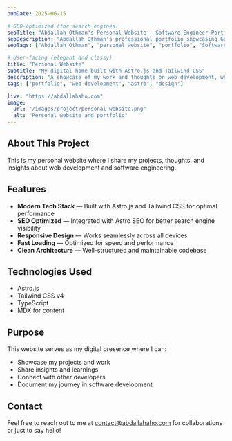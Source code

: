 ```yaml
---
pubDate: 2025-06-15

# SEO-optimized (for search engines)
seoTitle: "Abdallah Othman's Personal Website - Software Engineer Portfolio"
seoDescription: "Abdallah Othman's professional portfolio showcasing Growth Engineering expertise, built with Astro.js and Tailwind CSS. Features projects, blog, and insights from a Hamburg-based Software Engineer."
seoTags: ["Abdallah Othman", "personal website", "portfolio", "Software Engineer", "Hamburg", "Growth Engineering", "Astro.js", "Tailwind CSS", "web development"]

# User-facing (elegant and classy)
title: "Personal Website"
subtitle: "My digital home built with Astro.js and Tailwind CSS"
description: "A showcase of my work and thoughts on web development, where I share projects and insights."
tags: ["portfolio", "web development", "astro", "design"]

live: "https://abdallahaho.com"
image:
  url: "/images/project/personal-website.png"
  alt: "Personal website and portfolio"
---
```


## About This Project

This is my personal website where I share my projects, thoughts, and insights about web development and software engineering.

## Features
- **Modern Tech Stack** — Built with Astro.js and Tailwind CSS for optimal performance
- **SEO Optimized** — Integrated with Astro SEO for better search engine visibility
- **Responsive Design** — Works seamlessly across all devices
- **Fast Loading** — Optimized for speed and performance
- **Clean Architecture** — Well-structured and maintainable codebase

## Technologies Used
- Astro.js
- Tailwind CSS v4
- TypeScript
- MDX for content

## Purpose

This website serves as my digital presence where I can:
- Showcase my projects and work
- Share insights and learnings
- Connect with other developers
- Document my journey in software development

## Contact

Feel free to reach out to me at [contact@abdallahaho.com](mailto:contact@abdallahaho.com) for collaborations or just to say hello!